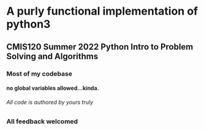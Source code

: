 # A purly functional implementation of python3 
## CMIS120 Summer 2022 Python Intro to Problem Solving and Algorithms 
### Most of my codebase
#### no global variables allowed...kinda.



###### All code is authored by yours truly 


### All feedback welcomed  
